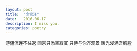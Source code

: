 ```yaml
---
layout: post
title:  "念宫泽"
date:   2016-06-17
description: I miss you.
categories: poetry
---
```


游疆流连不往返
回京只添空寂寞
只待与你齐观景
暖光浸满吾胸膛
